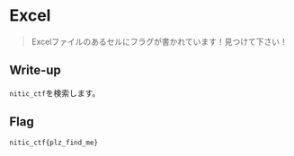 # Excel

> Excelファイルのあるセルにフラグが書かれています！見つけて下さい！

## Write-up

`nitic_ctf`を検索します。

## Flag

`nitic_ctf{plz_find_me}`
